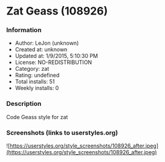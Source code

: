 # Zat Geass (108926)

### Information
- Author: LeJon (unknown)
- Created at: unknown
- Updated at: 1/9/2015, 5:10:30 PM
- License: NO-REDISTRIBUTION
- Category: zat
- Rating: undefined
- Total installs: 51
- Weekly installs: 0


### Description
Code Geass style for zat


### Screenshots (links to userstyles.org)
![https://userstyles.org/style_screenshots/108926_after.jpeg](https://userstyles.org/style_screenshots/108926_after.jpeg)


